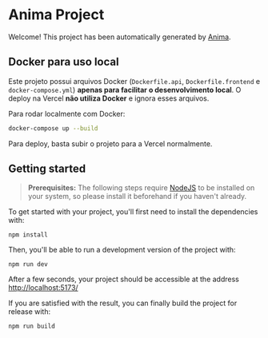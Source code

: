 # Anima Project

Welcome! This project has been automatically generated by [Anima](https://animaapp.com/).

## Docker para uso local

Este projeto possui arquivos Docker (`Dockerfile.api`, `Dockerfile.frontend` e `docker-compose.yml`) **apenas para facilitar o desenvolvimento local**. O deploy na Vercel **não utiliza Docker** e ignora esses arquivos.

Para rodar localmente com Docker:

```bash
docker-compose up --build
```

Para deploy, basta subir o projeto para a Vercel normalmente.

## Getting started

> **Prerequisites:**
> The following steps require [NodeJS](https://nodejs.org/en/) to be installed on your system, so please
> install it beforehand if you haven't already.

To get started with your project, you'll first need to install the dependencies with:

```
npm install
```

Then, you'll be able to run a development version of the project with:

```
npm run dev
```

After a few seconds, your project should be accessible at the address
[http://localhost:5173/](http://localhost:5173/)


If you are satisfied with the result, you can finally build the project for release with:

```
npm run build
```
